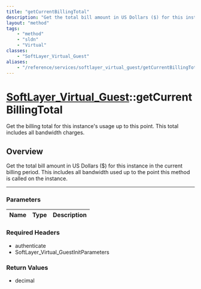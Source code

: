 ```yaml
---
title: "getCurrentBillingTotal"
description: "Get the total bill amount in US Dollars ($) for this instance in the current billing period. This includes all bandwidth... "
layout: "method"
tags:
    - "method"
    - "sldn"
    - "Virtual"
classes:
    - "SoftLayer_Virtual_Guest"
aliases:
    - "/reference/services/softlayer_virtual_guest/getCurrentBillingTotal"
---
```

# [SoftLayer_Virtual_Guest](/reference/services/SoftLayer_Virtual_Guest)::getCurrentBillingTotal

Get the billing total for this instance's usage up to this point. This total includes all bandwidth charges. 


## Overview 
Get the total bill amount in US Dollars ($) for this instance in the current billing period. This includes all bandwidth used up to the point this method is called on the instance. 

-----

### Parameters 
|Name | Type | Description |
| --- | --- | --- |


### Required Headers
* authenticate
* SoftLayer_Virtual_GuestInitParameters


### Return Values
* decimal




